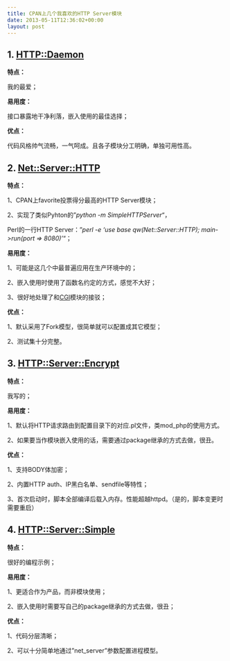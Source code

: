 ```yaml
---
title: CPAN上几个我喜欢的HTTP Server模块
date: 2013-05-11T12:36:02+00:00
layout: post
---
```

## 1. [HTTP::Daemon](https://metacpan.org/module/HTTP::Daemon "HTTP::Daemon")

**特点：**
  
我的最爱；

**易用度：**
  
接口暴露地干净利落，嵌入使用的最佳选择；

**优点：**
  
代码风格帅气流畅，一气呵成。且各子模块分工明确，单独可用性高。

## 2. [Net::Server::HTTP](https://metacpan.org/module/Net::Server::HTTP "Net::Server::HTTP")

**特点：**
  
1、CPAN上favorite投票得分最高的HTTP Server模块；
  
2、实现了类似Pyhton的&#8221;_python -m SimpleHTTPServer_&#8220;，
    
Perl的一行HTTP Server：&#8221;_perl -e &#8216;use base qw(Net::Server::HTTP); main->run(port => 8080)&#8217;_&#8220;；

**易用度：**
  
1、可能是这几个中最普遍应用在生产环境中的；
  
2、嵌入使用时使用了函数名约定的方式，感觉不大好；
  
3、很好地处理了和[CGI](https://metacpan.org/module/CGI "CGI")模块的接驳；

**优点：**
  
1、默认采用了Fork模型，很简单就可以配置成其它模型；
  
2、测试集十分完整。

## 3. [HTTP::Server::Encrypt](https://metacpan.org/module/HTTP::Server::Encrypt "HTTP::Server::Encrypt")

**特点：**
  
我写的；

**易用度：**
  
1、默认将HTTP请求路由到配置目录下的对应.pl文件，类mod_php的使用方式。
  
2、如果要当作模块嵌入使用的话，需要通过package继承的方式去做，很丑。

**优点：**
  
1、支持BODY体加密；
  
2、内置HTTP auth、IP黑白名单、sendfile等特性；
  
3、首次启动时，脚本全部编译后载入内存。性能超越httpd。（是的，脚本变更时需要重启）

## 4. [HTTP::Server::Simple](https://metacpan.org/module/HTTP::Server::Simple "HTTP::Server::Simple")

**特点：**
  
很好的编程示例；

**易用度：**
  
1、更适合作为产品，而非模块使用；
  
2、嵌入使用时需要写自己的package继承的方式去做，很丑；

**优点：**
  
1、代码分层清晰；
  
2、可以十分简单地通过&#8221;net_server&#8221;参数配置进程模型。
